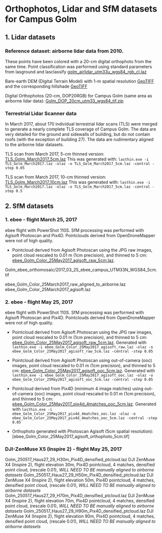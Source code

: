 # Orthophotos, Lidar and SfM datasets for Campus Golm
## 1. Lidar datasets
### Reference dataset: airborne lidar data from 2010.
These points have been colored with a 20-cm digital orthophoto from the same time. Point classification was performed using standard parameters from lasground and lasclassify
[golm_airlidar_utm33u_wgs84_rgb_cl.laz](https://www.dropbox.com/s/hiy02tx4qpq40jv/golm_airlidar_utm33u_wgs84_rgb_cl.laz?dl=0)

Bare-earth DEM (Digital Terrain Model) with 1-m spatial resolution [GeoTIFF](https://www.dropbox.com/s/kweuhu9cldc2bao/golm_airlidar_utm33u_wgs84_cl2.tif?dl=0)
and the corresponding hillshade [GeoTIFF](https://www.dropbox.com/s/qyfj3tcw3rv3whn/golm_airlidar_utm33u_wgs84_cl2_HS.tif?dl=0)

Digital Orthophotos (20-cm, DOP20RGB) for Campus Golm (same area as airborne lidar data): [Golm_DOP_20cm_utm33_wgs84_tif.zip](https://www.dropbox.com/s/xofz56eqh4vrv65/Golm_DOP_20cm_utm33_wgs84_tif.zip?dl=0)

### Terrestrial Lidar Scanner data
In March 2017, about 170 individual terrestrial lidar scans (TLS) were merged to generate a nearly complete TLS coverage of Campus Golm. The data are very detailed for the ground and sidewalls of building, but do not contain roofs (with the exception of building 27). The data are rudimentary aligned to the airborne lidar datasets.


TLS scan from March 2017, 5-cm thinned version: [TLS_Golm_March2017_5cm.laz](https://www.dropbox.com/s/fuwhnz5a66a31i5/TLS_Golm_March2017_5cm.laz?dl=0)
This was generated with: ```lasthin.exe -i TLS_Golm_March2017.laz -olaz -o TLS_Golm_March2017_5cm.laz -central -step 0.05```

TLS scan from March 2017, 10-cm thinned version: [TLS_Golm_March2017_10cm.laz](https://www.dropbox.com/s/6wd1a9o0k3j8m48/TLS_Golm_March2017_10cm.laz?dl=0)
This was generated with: ```lasthin.exe -i TLS_Golm_March2017.laz -olaz -o TLS_Golm_March2017_5cm.laz -central -step 0.5```

## 2. SfM datasets
### 1. ebee - flight March 25, 2017
ebee flight with PowerShot 110S. SfM processing was performed with Agisoft Photoscan and Pix4D. Pointclouds derived from OpenDroneMapper were not of high quality.
+ Pointcloud derived from Agisoft Photoscan using the JPG raw images, point cloud rescaled to 0.01 m (1cm precision), and thinned to 5 cm: [ebee_Golm_Color_25May2017_agisoft_raw_5cm.laz]( ).


Golm_ebee_orthomosaic/2017_03_25_ebee_campus_UTM33N_WGS84_5cm.tif


ebee_Golm_Color_25March2017_raw_aligned_to_airborne.laz
ebee_Golm_Color_25March2017_agisoft.laz

### 2. ebee - flight May 25, 2017
ebee flight with PowerShot 110S. SfM processing was performed with Agisoft Photoscan and Pix4D. Pointclouds derived from OpenDroneMapper were not of high quality.
+ Pointcloud derived from Agisoft Photoscan using the JPG raw images, point cloud rescaled to 0.01 m (1cm precision), and thinned to 5 cm: [ebee_Golm_Color_25May2017_agisoft_raw_5cm.laz]( ). Generated with ```lasthin.exe -i ebee_Golm_Color_25May2017_agisoft_raw.laz -olaz -o ebee_Golm_Color_25May2017_agisoft_raw_5cm.laz -central -step 0.05```

+ Pointcloud derived from Agisoft Photoscan using out-of-camera (ooc) images, point cloud rescaled to 0.01 m (1cm precision), and thinned to 5 cm: [ebee_Golm_Color_25May2017_agisoft_ooc_5cm.laz](). Generated with ```lasthin.exe -i ebee_Golm_Color_25May2017_agisoft_ooc.laz -olaz -o ebee_Golm_Color_25May2017_agisoft_ooc_5cm.laz -central -step 0.05```
+ Pointcloud derived from Pix4D (minimum 4 image matches) using out-of-camera (ooc) images, point cloud rescaled to 0.01 m (1cm precision), and thinned to 5 cm: [ebee_Golm_Color_25May2017_pix4d_4matches_ooc_5cm.laz](). Generated with ```lasthin.exe -i ebee_Golm_Color_25May2017_pix4d_4matches_ooc.laz -olaz -o ebee_Golm_Color_25May2017_pix4d_4matches_ooc_5cm.laz -central -step 0.05```

+ Orthophoto generated with Photoscan Agisoft (5cm spatial resolution): [ebee_Golm_Color_25May2017_agisoft_orthophoto_5cm.tif]

### DJI-ZenMuse X5 (Inspire 2) - flight May 25, 2017
Golm_250517_Haus27_29_H30m_Pix4D_densified_ptcloud.laz  DJI ZenMuse X4 (Inspire 2), flight elevation 30m, Pix4D pointcloud, 4 matches, densified point cloud, (rescale 0.01), *WILL NEED TO BE manually aligned to airborne datasets*
Golm_250517_Haus27_29_H50m_Pix4D_densified_ptcloud.laz  DJI ZenMuse X4 (Inspire 2), flight elevation 50m, Pix4D pointcloud, 4 matches, densified point cloud, (rescale 0.01), *WILL NEED TO BE manually aligned to airborne datasets*
Golm_250517_Haus27_29_H70m_Pix4D_densified_ptcloud.laz  DJI ZenMuse X4 (Inspire 2), flight elevation 70m, Pix4D pointcloud, 4 matches, densified point cloud, (rescale 0.01), *WILL NEED TO BE manually aligned to airborne datasets*
Golm_250517_Haus27_29_H90m_Pix4D_densified_ptcloud.laz  DJI ZenMuse X4 (Inspire 2), flight elevation 90m, Pix4D pointcloud, 4 matches, densified point cloud, (rescale 0.01), *WILL NEED TO BE manually aligned to airborne datasets*

